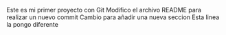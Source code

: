 Este es mi primer proyecto con Git
Modifico el archivo README para realizar un nuevo commit
Cambio para añadir una nueva seccion
Esta linea la pongo diferente